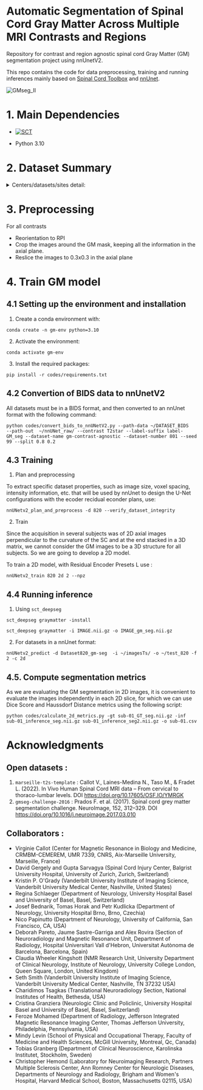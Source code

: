 # Automatic Segmentation of Spinal Cord Gray Matter Across Multiple MRI Contrasts and Regions

Repository for contrast and region agnostic spinal cord Gray Matter (GM) segmentation project using nnUnetV2.

This repo contains the code for data preprocessing, training and running inferences mainly based on [Spinal Cord Toolbox](https://spinalcordtoolbox.com/stable/index.html) and [nnUnet](https://github.com/MIC-DKFZ/nnUNet).

![GMseg_II](https://github.com/user-attachments/assets/e47e745d-4917-4064-9486-9958149e3514)

# 1. Main Dependencies

- [![SCT](https://img.shields.io/badge/SCT-7.0-green)](https://github.com/spinalcordtoolbox/spinalcordtoolbox/releases/tag/7.0)

- Python 3.10

# 2. Dataset Summary

<details>
  <summary> Centers/datasets/sites detail: </summary>
   
**Table 01 :**    Training dataset
| Dataset               | Contrast         |Category         | Region           | In-plane res.    | 
|-------------------------|------------------|----------------|-------------------------|--------------------------|
| [marseille-t2s-template](https://doi.org/10.17605/OSF.IO/YMRGK) | 3T T2starw      | HC               | cervical, torax, lumbar | 0.47x0.47               | 
| [gmseg-challenge-2016](http://niftyweb.cs.ucl.ac.uk/program.php?p=CHALLENGE)   | 3T T2starw        |HC               | cervical           | 0.6×0.6         | 
| inspired               | 3T T2starw         | HC DCM SCI       | cervical             | 0.5×0.5       | 
| lumbar-vanderbilt      | 3T T2starw       | HC               | lumbar                 | 0.3×0.3           | 
| sct-testing-large      | 3T T2starw        | HC MS DCM   | cervical sup. and inf.  (2 runs)  | 0.5×0.5         | 
| sct-testing-large     | 3T MTR     | HC MS DCM   | cervical sup. and inf. (2 runs)  | 0.9×0.9       | 
| dcm-brno               | 3T T1w ax        | HC               | cervical                   | 0.35×0.35             | 
| hc-ucsf-psir           | 3T PSIR ax         | HC               | C3                         | 0.8x0.8                 | 
| marseille-7T-T2star    | 7T T2starw        |  HC MS ALS        | cervical       | 0.18x0.18  0.22x0.22 | 
| marseille-7T-MP2RAGE     | 7T UNIT1   | HC MS ALS AMS    | cervical sup. and inf.  (2 runs)   | 0.3x0.3       |    
| marseille-7T-MP2RAGE     | 7T T1map       | HC MS ALS AMS    | cervical sup. and inf. (2 runs)    | 0.3x0.3           |  
| ms-barcelona-psir      | 3T PSIR ax      | HC MS        | C3                  | 0.78×0.78           | 
| hc-lumbar-zurich      | 3T T2starw       | HC               | lumbar                 | 0.5×0.5           | 
| als-basel-ramira      | 3T rAMIRA       | HC ALS PPS SMA       | cervical and lumbar                 | 0.5×0.5           | 
| umass-ms-ge-pioneer3      | 3T PDw       | HC               | cervical            | 0.37×0.37           | 
| umass-siemens-espree1.5      | 1.5T PDw       | HC               | cervical          | 0.39×0.39           | 
| ms-karolinska-2020      | 3T T2star       | MS               | cervical         | 0.35×0.35           | 
| ms-basel-2020      | 3T T2star       | MS           | cervical          | 0.35×0.35           | 
| levin-stroke      | 3T T2star       | Stroke        | cervical                 | 0.5×0.5           | 
| philadelphia-pediatric   | 3T T2star       | Pediatric       | cervical                 | 0.5×0.5           | 
| vanderbilt-7t-swi      | 7T T2star       | HC MS         | cervical                 | 0.29×0.29      | 
| vanderbilt-7t-swi      | 7T QSM       | HC MS         | cervical                 | 0.29×0.29      | 
| vanderbilt-7t-swi      | 7T SWI       | HC MS         | cervical                 | 0.29×0.29      | 

</details>


# 3. Preprocessing
For all contrasts 
- Reorientation to RPI
- Crop the images around the GM mask, keeping all the information in the axial plane.
- Reslice the images to 0.3x0.3 in the axial plane

# 4. Train GM model
## 4.1 Setting up the environment and installation 
1. Create a conda environment with:
```
conda create -n gm-env python=3.10
```

2. Activate the environment:
```
conda activate gm-env
```
3. Install the required packages:
```
pip install -r codes/requirements.txt
```
## 4.2 Convertion of BIDS data to nnUnetV2 
All datasets must be in a BIDS format, and then converted to an nnUnet format with the following command: 
```
python codes/convert_bids_to_nnUNetV2.py --path-data ~/DATASET_BIDS   --path-out  ~/nnUNet_raw/ --contrast T2star --label-suffix label-GM_seg --dataset-name gm-contrast-agnostic --dataset-number 801 --seed 99 --split 0.8 0.2 
```
## 4.3 Training 
1. Plan and preprocessing

To extract specific dataset properties, such as image size, voxel spacing, intensity information, etc. that will be used by nnUnet to design the U-Net configurations with the ecoder recidual econder plans, use: 
```
nnUNetv2_plan_and_preprocess -d 820 --verify_dataset_integrity
```
2. Train

Since the acquisition in several subjects was of 2D axial images perpendicular to the curvature of the SC and at the end stacked in a 3D matrix, we cannot consider the GM images to be a 3D structure for all subjects. So we are going to develop a 2D model. 

To train a 2D model, with  Residual Encoder Presets L use : 
```
nnUNetv2_train 820 2d 2 --npz 
```


## 4.4 Running inference

1. Using `sct_deepseg` 

```
sct_deepseg graymatter -install
```

```
sct_deepseg graymatter -i IMAGE.nii.gz -o IMAGE_gm_seg.nii.gz 
```

2. For datasets in a nnUnet format:

```
nnUNetv2_predict -d Dataset820_gm-seg  -i ~/imagesTs/ -o ~/test_820 -f  2 -c 2d
```

## 4.5. Compute segmentation metrics
As we are evaluating the GM segmentation in 2D images, it is convenient to evaluate the images independently in each 2D slice, for which we can use Dice Score and Haussdorf Distance metrics using the following script:

```
python codes/calculate_2d_metrics.py -gt sub-01_GT_seg.nii.gz -inf sub-01_inference_seg.nii.gz sub-01_inference_seg2.nii.gz -o sub-01.csv
```

# Acknowledgments

## Open datasets :
1. `marseille-t2s-template` : 
        Callot V., Laines-Medina N., Taso M., & Fradet L. (2022). In Vivo Human Spinal Cord MRI data – From cervical to thoraco-lumbar levels. DOI https://doi.org/10.17605/OSF.IO/YMRGK 
2. `gmseg-challenge-2016` : 
        Prados F. et al. (2017). Spinal cord grey matter segmentation challenge. NeuroImage, 152, 312–329. DOI https://doi.org/10.1016/j.neuroimage.2017.03.010 

## Collaborators :
- Virginie Callot (Center for Magnetic Resonance in Biology and Medicine, CRMBM-CEMEREM, UMR 7339, CNRS, Aix-Marseille University, Marseille, France)
- David Gergely and Gupta Sarvagya (Spinal Cord Injury Center, Balgrist University Hospital, University of Zurich, Zurich, Switzerland)
- Kristin P. O'Grady (Vanderbilt University Institute of Imaging Science, Vanderbilt University Medical Center, Nashville, United States)
- Regina Schlaeger (Department of Neurology, University Hospital Basel and University of Basel, Basel, Switzerland)
- Josef Bednarik, Tomas Horak and Petr Kudlicka (Department of Neurology, University Hospital Brno, Brno, Czechia)
- Nico Papinutto (Department of Neurology, University of California, San Francisco, CA, USA)
- Deborah Pareto, Jaume Sastre-Garriga and Alex Rovira (Section of Neuroradiology and Magnetic Resonance Unit, Department of Radiology, Hospital Universitari Vall d'Hebron, Universitat Autònoma de Barcelona, Barcelona, Spain)
- Claudia Wheeler Kingshott (NMR Research Unit, University Department of Clinical Neurology, Institute of Neurology, University College London, Queen Square, London, United Kingdom)
- Seth Smith (Vanderbilt University Institute of Imaging Science, Vanderbilt University Medical Center, Nashville, TN 37232 USA)
- Charidimos Tsagkas (Translational Neuroradiology Section, National Institutes of Health, Bethesda, USA)
- Cristina Granziera (Neurologic Clinic and Policlinic, University Hospital Basel and University of Basel, Basel, Switzerland)
- Feroze Mohamed (Department of Radiology, Jefferson Integrated Magnetic Resonance Imaging Center, Thomas Jefferson University, Philadelphia, Pennsylvania, USA)
- Mindy Levin (School of Physical and Occupational Therapy, Faculty of Medicine and Health Sciences, McGill University, Montreal, Qc, Canada)
- Tobias Granberg (Department of Clinical Neuroscience, Karolinska Institutet, Stockholm, Sweden)
- Christopher Hemond (Laboratory for Neuroimaging Research, Partners Multiple Sclerosis Center, Ann Romney Center for Neurologic Diseases, Departments of Neurology and Radiology, Brigham and Women's Hospital, Harvard Medical School, Boston, Massachusetts 02115, USA)
